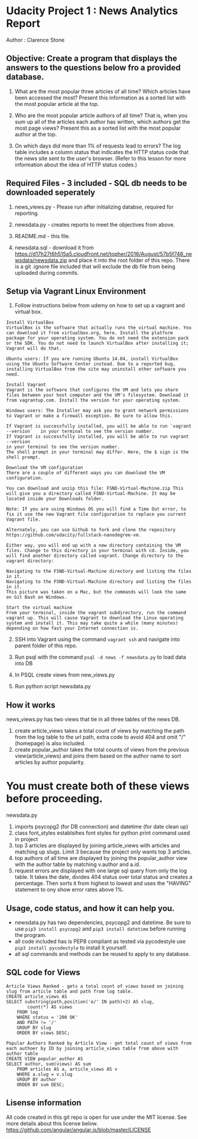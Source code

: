 # Udacity Project 1 : News Analytics Report

Author : Clarence Stone

## Objective: Create a program that displays the answers to the questions below fro a provided database.

1. What are the most popular three articles of all time? Which articles have been accessed the most? Present this information as a sorted list with the most popular article at the top.

2. Who are the most popular article authors of all time? That is, when you sum up all of the articles each author has written, which authors get the most page views? Present this as a sorted list with the most popular author at the top.

3. On which days did more than 1% of requests lead to errors? The log table includes a column status that indicates the HTTP status code that the news site sent to the user's browser. (Refer to this lesson for more information about the idea of HTTP status codes.)

## Required Files - 3 included - SQL db needs to be downloaded seperately

1. news_views.py - Please run after initializing databse, required for reporting.

2. newsdata.py - creates reports to meet the objectives from above.

3. README.md - this file.

4. newsdata.sql - download it from https://d17h27t6h515a5.cloudfront.net/topher/2016/August/57b5f748_newsdata/newsdata.zip and place it into the root folder of this repo. 
There is a git .ignore file included that will exclude the db file from being uploaded during commits.

## Setup via Vagrant Linux Environment 

1. Follow instructions below from udemy on how to set up a vagrant and virtual box.
```
Install VirtualBox
VirtualBox is the software that actually runs the virtual machine. You can download it from virtualbox.org, here. Install the platform package for your operating system. You do not need the extension pack or the SDK. You do not need to launch VirtualBox after installing it; Vagrant will do that.

Ubuntu users: If you are running Ubuntu 14.04, install VirtualBox using the Ubuntu Software Center instead. Due to a reported bug, installing VirtualBox from the site may uninstall other software you need.

Install Vagrant
Vagrant is the software that configures the VM and lets you share files between your host computer and the VM's filesystem. Download it from vagrantup.com. Install the version for your operating system.

Windows users: The Installer may ask you to grant network permissions to Vagrant or make a firewall exception. Be sure to allow this.

If Vagrant is successfully installed, you will be able to run `vagrant --version`   in your terminal to see the version number.
If Vagrant is successfully installed, you will be able to run vagrant --version
in your terminal to see the version number.
The shell prompt in your terminal may differ. Here, the $ sign is the shell prompt.

Download the VM configuration
There are a couple of different ways you can download the VM configuration.

You can download and unzip this file: FSND-Virtual-Machine.zip This will give you a directory called FSND-Virtual-Machine. It may be located inside your Downloads folder.

Note: If you are using Windows OS you will find a Time Out error, to fix it use the new Vagrant file configuration to replace you current Vagrant file.

Alternately, you can use Github to fork and clone the repository https://github.com/udacity/fullstack-nanodegree-vm.

Either way, you will end up with a new directory containing the VM files. Change to this directory in your terminal with cd. Inside, you will find another directory called vagrant. Change directory to the vagrant directory:

Navigating to the FSND-Virtual-Machine directory and listing the files in it.
Navigating to the FSND-Virtual-Machine directory and listing the files in it.
This picture was taken on a Mac, but the commands will look the same on Git Bash on Windows.

Start the virtual machine
From your terminal, inside the vagrant subdirectory, run the command vagrant up. This will cause Vagrant to download the Linux operating system and install it. This may take quite a while (many minutes) depending on how fast your Internet connection is.
```

2. SSH into Vagrant using the command `vagrant ssh` and navigate into parent folder of this repo.

3. Run psql with the command `psql -d news -f newsdata.py` to load data into DB

4. In PSQL create views from new_views.py

5. Run python script newsdata.py

## How it works

news_views.py has two views that tie in all three tables of the news DB. 
1. create article_views takes a total count of views by matching the path from the log table to the url path, extra code to avoid 404 and omit "/" (homepage) is also included.
2. create popular_author takes the total counts of views from the previous view(article_views) and joins them based on the author name to sort articles by author popularity.

# You must create both of these views before proceeding.

newsdata.py 
1. imports psycopg2 (for DB connection) and datetime (for date clean up)
2. class font_styles establsihes font styles for python print command used in project
3. top 3 articles are displayed by joining article_views with articles and matching up slugs. Limit 3 because the project only wants top 3 articles.
4. top authors of all time are displayed by joining the popular_author view with the author table by matching v.author and a.id.
5. request errors are displayed with one large sql query from only the log table. It takes the date, divides 404 status over total status and creates a percentage. Then sorts it from highest to lowest and uses the "HAVING" statement to ony show error rates above 1%.

## Usage, code status, and how it can help you.
- newsdata.py has two dependencies, psycopg2 and datetime. Be sure to use `pip3 install psycopg2` and `pip3 install datetime` before running the program.
- all code included has is PEP8 compliant as tested via pycodestyle use `pip3 install pycodestyle` to install it yourself.
- all sql commands and methods can be reused to apply to any database.


## SQL code for Views

```
Article Views Ranked - gets a total count of views based on joining slug from article table and path from log table.
CREATE article_views AS 
SELECT substring(path,position('e/' IN path)+2) AS slug, 
		count(*) AS views 
	FROM log 
	WHERE status = '200 OK' 
	AND PATH != '/' 
	GROUP BY slug 
	ORDER BY views DESC;

Popular Authors Ranked by Article View - get total count of views from each authoer by ID by joining article_views table from above with author table
CREATE VIEW popular_author AS 
SELECT author, sum(views) AS sum 
	FROM articles AS a, article_views AS v 
	WHERE a.slug = v.slug 
	GROUP BY author 
	ORDER BY sum DESC;
```

## Lisense information
All code created in this git repo is open for use under the MIT license. See more details about this license below.
https://github.com/angular/angular.js/blob/master/LICENSE



